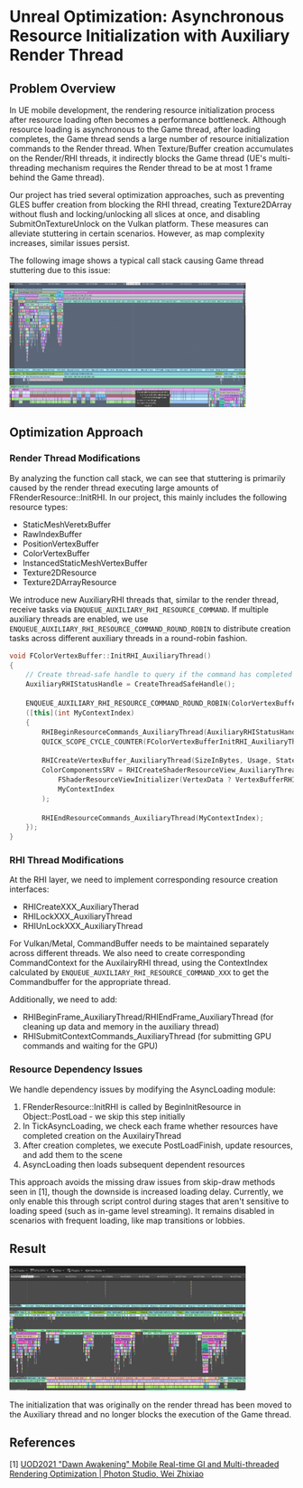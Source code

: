 # Unreal Optimization: Asynchronous Resource Initialization with Auxiliary Render Thread

## Problem Overview

In UE mobile development, the rendering resource initialization process after resource loading often becomes a performance bottleneck. Although resource loading is asynchronous to the Game thread, after loading completes, the Game thread sends a large number of resource initialization commands to the Render thread. When Texture/Buffer creation accumulates on the Render/RHI threads, it indirectly blocks the Game thread (UE's multi-threading mechanism requires the Render thread to be at most 1 frame behind the Game thread).

Our project has tried several optimization approaches, such as preventing GLES buffer creation from blocking the RHI thread, creating Texture2DArray without flush and locking/unlocking all slices at once, and disabling SubmitOnTextureUnlock on the Vulkan platform. These measures can alleviate stuttering in certain scenarios. However, as map complexity increases, similar issues persist.

The following image shows a typical call stack causing Game thread stuttering due to this issue:

<img src="image.png" alt="alt text" width="419" height="220">

## Optimization Approach

### Render Thread Modifications

By analyzing the function call stack, we can see that stuttering is primarily caused by the render thread executing large amounts of FRenderResource::InitRHI. In our project, this mainly includes the following resource types:

- StaticMeshVeretxBuffer
- RawIndexBuffer
- PositionVertexBuffer
- ColorVertexBuffer
- InstancedStaticMeshVertexBuffer
- Texture2DResource
- Texture2DArrayResource

We introduce new AuxiliaryRHI threads that, similar to the render thread, receive tasks via `ENQUEUE_AUXILIARY_RHI_RESOURCE_COMMAND`. If multiple auxiliary threads are enabled, we use `ENQUEUE_AUXILIARY_RHI_RESOURCE_COMMAND_ROUND_ROBIN` to distribute creation tasks across different auxiliary threads in a round-robin fashion.

```cpp
void FColorVertexBuffer::InitRHI_AuxiliaryThread()
{
    // Create thread-safe handle to query if the command has completed
    AuxiliaryRHIStatusHandle = CreateThreadSafeHandle();
    
    ENQUEUE_AUXILIARY_RHI_RESOURCE_COMMAND_ROUND_ROBIN(ColorVertexBuffer_CreateRHIBuffer_AuxiliaryThread)
    ([this](int MyContextIndex)
    {
        RHIBeginResourceCommands_AuxiliaryThread(AuxiliaryRHIStatusHandle, MyContextIndex);
        QUICK_SCOPE_CYCLE_COUNTER(FColorVertexBufferInitRHI_AuxiliaryThread);
        
        RHICreateVertexBuffer_AuxiliaryThread(SizeInBytes, Usage, State, CreateInfo, ContextIndex);
        ColorComponentsSRV = RHICreateShaderResourceView_AuxiliaryThread(
            FShaderResourceViewInitializer(VertexData ? VertexBufferRHI : nullptr, PF_R8G8B8A8), 
            MyContextIndex
        );
        
        RHIEndResourceCommands_AuxiliaryThread(MyContextIndex);
    });
}
```

### RHI Thread Modifications

At the RHI layer, we need to implement corresponding resource creation interfaces:

- RHICreateXXX_AuxiliaryTherad
- RHILockXXX_AuxiliaryThread
- RHIUnLockXXX_AuxiliaryThread

For Vulkan/Metal, CommandBuffer needs to be maintained separately across different threads. We also need to create corresponding CommandContext for the AuxilairyRHI thread, using the ContextIndex calculated by `ENQUEUE_AUXILIARY_RHI_RESOURCE_COMMAND_XXX` to get the Commandbuffer for the appropriate thread.

Additionally, we need to add:

- RHIBeginFrame_AuxiliaryThread/RHIEndFrame_AuxiliaryThread (for cleaning up data and memory in the auxiliary thread)
- RHISubmitContextCommands_AuxiliaryThread (for submitting GPU commands and waiting for the GPU)

### Resource Dependency Issues

We handle dependency issues by modifying the AsyncLoading module:

1.  FRenderResource::InitRHI is called by BeginInitResource in Object::PostLoad - we skip this step initially
2.  In TickAsyncLoading, we check each frame whether resources have completed creation on the AuxilairyThread
3.  After creation completes, we execute PostLoadFinish, update resources, and add them to the scene
4.  AsyncLoading then loads subsequent dependent resources

This approach avoids the missing draw issues from skip-draw methods seen in \[1\], though the downside is increased loading delay. Currently, we only enable this through script control during stages that aren't sensitive to loading speed (such as in-game level streaming). It remains disabled in scenarios with frequent loading, like map transitions or lobbies.

## Result

<img src="image-1.png" alt="alt text" width="419" height="220">

The initialization that was originally on the render thread has been moved to the Auxiliary thread and no longer blocks the execution of the Game thread.

## References

\[1\] [UOD2021 "Dawn Awakening" Mobile Real-time GI and Multi-threaded Rendering Optimization | Photon Studio, Wei Zhixiao](https://www.bilibili.com/video/av978281593/)